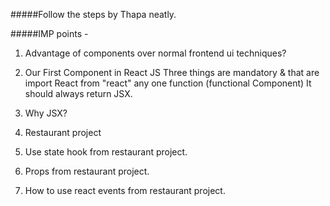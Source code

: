 #####Follow the steps by Thapa neatly.

#####IMP points - 
1. Advantage of components over normal frontend ui techniques?

2. Our First Component in React JS
Three things are mandatory & that are
import React from "react"
any one function (functional Component)
It should always return JSX.

3. Why JSX?

4. Restaurant project

5. Use state hook from restaurant project.

6. Props from restaurant project.

7. How to use react events from restaurant project.